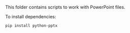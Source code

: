 This folder contains scripts to work with PowerPoint files.


To install dependencies:
```bash
pip install python-pptx
```